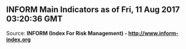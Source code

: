 ## INFORM Main Indicators as of Fri, 11 Aug 2017 03:20:36 GMT

Source: **INFORM (Index For Risk Management) - http://www.inform-index.org**